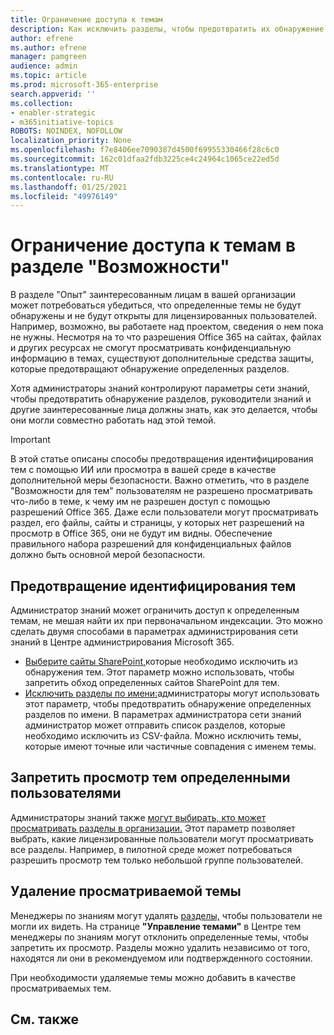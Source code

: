 ```yaml
---
title: Ограничение доступа к темам
description: Как исключить разделы, чтобы предотвратить их обнаружение.
author: efrene
ms.author: efrene
manager: pamgreen
audience: admin
ms.topic: article
ms.prod: microsoft-365-enterprise
search.appverid: ''
ms.collection:
- enabler-strategic
- m365initiative-topics
ROBOTS: NOINDEX, NOFOLLOW
localization_priority: None
ms.openlocfilehash: f7e8406ee7090387d4500f69955330466f28c6c0
ms.sourcegitcommit: 162c01dfaa2fdb3225ce4c24964c1065ce22ed5d
ms.translationtype: MT
ms.contentlocale: ru-RU
ms.lasthandoff: 01/25/2021
ms.locfileid: "49976149"
---
```

# <a name="restrict-access-to-topics-in-topic-experiences"></a>Ограничение доступа к темам в разделе "Возможности"

В разделе "Опыт" заинтересованным лицам в вашей организации может потребоваться убедиться, что определенные темы не будут обнаружены и не будут открыты для лицензированных пользователей. Например, возможно, вы работаете над проектом, сведения о нем пока не нужны. Несмотря на то что разрешения Office 365 на сайтах, файлах и других ресурсах не смогут просматривать конфиденциальную информацию в темах, существуют дополнительные средства защиты, которые предотвращают обнаружение определенных разделов.

Хотя администраторы знаний контролируют параметры сети знаний, чтобы предотвратить обнаружение разделов, руководители знаний и другие заинтересованные лица должны знать, как это делается, чтобы они могли совместно работать над этой темой.

> [!Important] 
> В этой статье описаны способы предотвращения идентифицирования тем с помощью ИИ или просмотра в вашей среде в качестве дополнительной меры безопасности. Важно отметить, что в разделе "Возможности для тем" пользователям не разрешено просматривать что-либо в теме, к чему им не разрешен доступ с помощью разрешений Office 365. Даже если пользователи могут просматривать раздел, его файлы, сайты и страницы, у которых нет разрешений на просмотр в Office 365, они не будут им видны. Обеспечение правильного набора разрешений для конфиденциальных файлов должно быть основной мерой безопасности.

## <a name="prevent-topics-from-being-identified"></a>Предотвращение идентифицирования тем

Администратор знаний может ограничить доступ к определенным темам, не мешая найти их при первоначальном индексации. Это можно сделать двумя способами в параметрах администрирования сети знаний в Центре администрирования Microsoft 365.
 
- [Выберите сайты SharePoint,](https://docs.microsoft.com/microsoft-365/knowledge/topic-experiences-discovery#select-sharepoint-topic-sources)которые необходимо исключить из обнаружения тем. Этот параметр можно использовать, чтобы запретить обход определенных сайтов SharePoint для тем.
- [Исключить разделы по имени:](https://docs.microsoft.com/microsoft-365/knowledge/topic-experiences-discovery#exclude-topics-by-name)администраторы могут использовать этот параметр, чтобы предотвратить обнаружение определенных разделов по имени. В параметрах администратора сети знаний администратор может отправить список разделов, которые необходимо исключить из CSV-файла. Можно исключить темы, которые имеют точные или частичные совпадения с именем темы.

## <a name="prevent-topics-from-being-viewed-by-specific-users"></a>Запретить просмотр тем определенными пользователями

Администраторы знаний также [могут выбирать, кто может просматривать разделы в организации.](https://docs.microsoft.com/microsoft-365/knowledge/topic-experiences-knowledge-rules) Этот параметр позволяет выбрать, какие лицензированные пользователи могут просматривать все разделы. Например, в пилотной среде может потребоваться разрешить просмотр тем только небольшой группе пользователей.

## <a name="remove-topics-from-being-viewed"></a>Удаление просматриваемой темы

Менеджеры по знаниям могут удалять [разделы,](https://docs.microsoft.com/microsoft-365/knowledge/manage-topics) чтобы пользователи не могли их видеть. На странице **"Управление темами"** в Центре тем менеджеры по знаниям могут отклонить определенные темы, чтобы запретить их просмотр.  Разделы можно удалить независимо от того, находятся ли они в рекомендуемом или подтвержденного состоянии.

При необходимости удаляемые темы можно добавить в качестве просматриваемых тем. 


## <a name="see-also"></a>См. также



  






